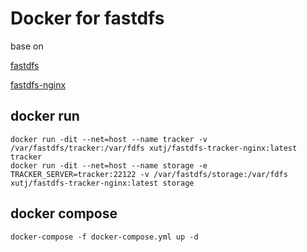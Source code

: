 # Docker for fastdfs
base on

[fastdfs](https://github.com/happyfish100/fastdfs)

[fastdfs-nginx](https://github.com/ygqygq2/fastdfs-nginx)

## docker run

```
docker run -dit --net=host --name tracker -v /var/fastdfs/tracker:/var/fdfs xutj/fastdfs-tracker-nginx:latest tracker
docker run -dit --net=host --name storage -e TRACKER_SERVER=tracker:22122 -v /var/fastdfs/storage:/var/fdfs xutj/fastdfs-tracker-nginx:latest storage
```

## docker compose

```
docker-compose -f docker-compose.yml up -d
```

